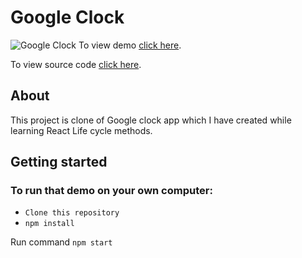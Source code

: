 # Google Clock

![Google Clock](https://i.imgur.com/8cKgyLg.png)
To view  demo [click here](https://clock-app-react.netlify.app/).

To view  source code [click here](https://github.com/shreedharbhat98/clock-app).

## About
This project is clone of Google clock app which I have created while learning React Life cycle methods.

## Getting started
### To run that demo on your own computer:
* `Clone this repository`
* `npm install`

Run command `npm start`
